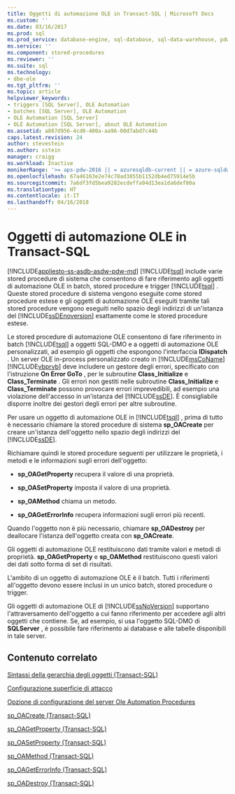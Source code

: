 ```yaml
---
title: Oggetti di automazione OLE in Transact-SQL | Microsoft Docs
ms.custom: ''
ms.date: 03/16/2017
ms.prod: sql
ms.prod_service: database-engine, sql-database, sql-data-warehouse, pdw
ms.service: ''
ms.component: stored-procedures
ms.reviewer: ''
ms.suite: sql
ms.technology:
- dbe-ole
ms.tgt_pltfrm: ''
ms.topic: article
helpviewer_keywords:
- triggers [SQL Server], OLE Automation
- batches [SQL Server], OLE Automation
- OLE Automation [SQL Server]
- OLE Automation [SQL Server], about OLE Automation
ms.assetid: a887d956-4cd0-400a-aa96-00d7abd7c44b
caps.latest.revision: 24
author: stevestein
ms.author: sstein
manager: craigg
ms.workload: Inactive
monikerRange: '>= aps-pdw-2016 || = azuresqldb-current || = azure-sqldw-latest || >= sql-server-2016 || = sqlallproducts-allversions'
ms.openlocfilehash: 67a46163e2e74c78ad3855b1152db4ed75914e5b
ms.sourcegitcommit: 7a6df3fd5bea9282ecdeffa94d13ea1da6def80a
ms.translationtype: HT
ms.contentlocale: it-IT
ms.lasthandoff: 04/16/2018
---
```

# <a name="ole-automation-objects-in-transact-sql"></a>Oggetti di automazione OLE in Transact-SQL
[!INCLUDE[appliesto-ss-asdb-asdw-pdw-md](../../includes/appliesto-ss-asdb-asdw-pdw-md.md)]
  [!INCLUDE[tsql](../../includes/tsql-md.md)] include varie stored procedure di sistema che consentono di fare riferimento agli oggetti di automazione OLE in batch, stored procedure e trigger [!INCLUDE[tsql](../../includes/tsql-md.md)] . Queste stored procedure di sistema vengono eseguite come stored procedure estese e gli oggetti di automazione OLE eseguiti tramite tali stored procedure vengono eseguiti nello spazio degli indirizzi di un'istanza del [!INCLUDE[ssDEnoversion](../../includes/ssdenoversion-md.md)] esattamente come le stored procedure estese.  
  
 Le stored procedure di automazione OLE consentono di fare riferimento in batch [!INCLUDE[tsql](../../includes/tsql-md.md)] a oggetti SQL-DMO e a oggetti di automazione OLE personalizzati, ad esempio gli oggetti che espongono l'interfaccia **IDispatch** . Un server OLE in-process personalizzato creato in [!INCLUDE[msCoName](../../includes/msconame-md.md)] [!INCLUDE[vbprvb](../../includes/vbprvb-md.md)] deve includere un gestore degli errori, specificato con l'istruzione **On Error GoTo** , per le subroutine **Class_Initialize** e **Class_Terminate** . Gli errori non gestiti nelle subroutine **Class_Initialize** e **Class_Terminate** possono provocare errori imprevedibili, ad esempio una violazione dell'accesso in un'istanza del [!INCLUDE[ssDE](../../includes/ssde-md.md)]. È consigliabile disporre inoltre dei gestori degli errori per altre subroutine.  
  
 Per usare un oggetto di automazione OLE in [!INCLUDE[tsql](../../includes/tsql-md.md)] , prima di tutto è necessario chiamare la stored procedure di sistema **sp_OACreate** per creare un'istanza dell'oggetto nello spazio degli indirizzi del [!INCLUDE[ssDE](../../includes/ssde-md.md)].  
  
 Richiamare quindi le stored procedure seguenti per utilizzare le proprietà, i metodi e le informazioni sugli errori dell'oggetto:  
  
-   **sp_OAGetProperty** recupera il valore di una proprietà.  
  
-   **sp_OASetProperty** imposta il valore di una proprietà.  
  
-   **sp_OAMethod** chiama un metodo.  
  
-   **sp_OAGetErrorInfo** recupera informazioni sugli errori più recenti.  
  
 Quando l'oggetto non è più necessario, chiamare **sp_OADestroy** per deallocare l'istanza dell'oggetto creata con **sp_OACreate**.  
  
 Gli oggetti di automazione OLE restituiscono dati tramite valori e metodi di proprietà. **sp_OAGetProperty** e **sp_OAMethod** restituiscono questi valori dei dati sotto forma di set di risultati.  
  
 L'ambito di un oggetto di automazione OLE è il batch. Tutti i riferimenti all'oggetto devono essere inclusi in un unico batch, stored procedure o trigger.  
  
 Gli oggetti di automazione OLE di [!INCLUDE[ssNoVersion](../../includes/ssnoversion-md.md)] supportano l'attraversamento dell'oggetto a cui fanno riferimento per accedere agli altri oggetti che contiene. Se, ad esempio, si usa l'oggetto SQL-DMO di **SQLServer** , è possibile fare riferimento ai database e alle tabelle disponibili in tale server.  
  
## <a name="related-content"></a>Contenuto correlato  
 [Sintassi della gerarchia degli oggetti &#40;Transact-SQL&#41;](../../relational-databases/system-stored-procedures/object-hierarchy-syntax-transact-sql.md)  
  
 [Configurazione superficie di attacco](../../relational-databases/security/surface-area-configuration.md)  
  
 [Opzione di configurazione del server Ole Automation Procedures](../../database-engine/configure-windows/ole-automation-procedures-server-configuration-option.md)  
  
 [sp_OACreate &#40;Transact-SQL&#41;](../../relational-databases/system-stored-procedures/sp-oacreate-transact-sql.md)  
  
 [sp_OAGetProperty &#40;Transact-SQL&#41;](../../relational-databases/system-stored-procedures/sp-oagetproperty-transact-sql.md)  
  
 [sp_OASetProperty &#40;Transact-SQL&#41;](../../relational-databases/system-stored-procedures/sp-oasetproperty-transact-sql.md)  
  
 [sp_OAMethod &#40;Transact-SQL&#41;](../../relational-databases/system-stored-procedures/sp-oamethod-transact-sql.md)  
  
 [sp_OAGetErrorInfo &#40;Transact-SQL&#41;](../../relational-databases/system-stored-procedures/sp-oageterrorinfo-transact-sql.md)  
  
 [sp_OADestroy &#40;Transact-SQL&#41;](../../relational-databases/system-stored-procedures/sp-oadestroy-transact-sql.md)  
  
  
